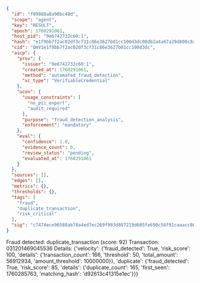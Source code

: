 ```json
{
  "id": "f09088a8a90bc48d",
  "scope": "agent",
  "key": "RESULT",
  "epoch": 1760291061,
  "host_pid": "9e6742732c60:1",
  "hash": "e1f9bb7f2ac02df3cf31c86e3627b01cc100d3dc08db2a4a67a29d800c8a8bae",
  "cid": "QmV1e1f9bb7f2ac02df3cf31c86e3627b01cc100d3dc",
  "aicp": {
    "prov": {
      "issuer": "9e6742732c60:1",
      "created_at": 1760291061,
      "method": "automated_fraud_detection",
      "vc_type": "VerifiableCredential"
    },
    "ucon": {
      "usage_constraints": [
        "no_pii_export",
        "audit_required"
      ],
      "purpose": "fraud_detection_analysis",
      "enforcement": "mandatory"
    },
    "eval": {
      "confidence": 1.0,
      "evidence_count": 0,
      "review_status": "pending",
      "evaluated_at": 1760291061
    }
  },
  "sources": [],
  "edges": [],
  "metrics": {},
  "thresholds": {},
  "tags": [
    "fraud",
    "duplicate_transaction",
    "risk_critical"
  ],
  "sig": "c7474ece96588ab78a4ed7ec269f993d807219d605fe690c56f91caaacc86d71"
}
```

Fraud detected: duplicate_transaction (score: 92)
Transaction: 031201469045536
Details: {'velocity': {'fraud_detected': True, 'risk_score': 100, 'details': {'transaction_count': 166, 'threshold': 50, 'total_amount': 56912934, 'amount_threshold': 10000000}}, 'duplicate': {'fraud_detected': True, 'risk_score': 85, 'details': {'duplicate_count': 165, 'first_seen': 1760285763, 'matching_hash': 'd92613c41315e1ec'}}}
